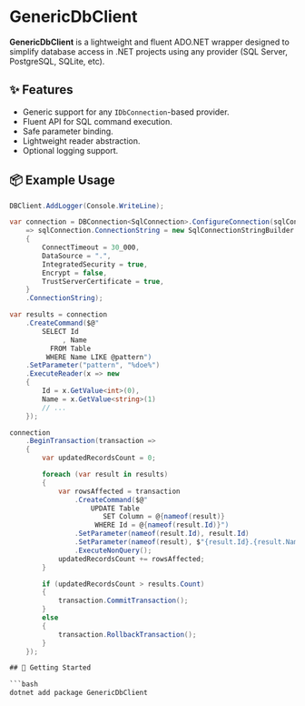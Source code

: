 # GenericDbClient

**GenericDbClient** is a lightweight and fluent ADO.NET wrapper designed to simplify database access in .NET projects using any provider (SQL Server, PostgreSQL, SQLite, etc).

## ✨ Features

- Generic support for any `IDbConnection`-based provider.
- Fluent API for SQL command execution.
- Safe parameter binding.
- Lightweight reader abstraction.
- Optional logging support.

## 📦 Example Usage

```csharp
DBClient.AddLogger(Console.WriteLine);

var connection = DBConnection<SqlConnection>.ConfigureConnection(sqlConnection
    => sqlConnection.ConnectionString = new SqlConnectionStringBuilder
    {
        ConnectTimeout = 30_000,
        DataSource = ".",
        IntegratedSecurity = true,
        Encrypt = false,
        TrustServerCertificate = true,
    }
    .ConnectionString);

var results = connection
    .CreateCommand($@"
        SELECT Id
             , Name
          FROM Table
         WHERE Name LIKE @pattern")
    .SetParameter("pattern", "%doe%")
    .ExecuteReader(x => new 
    {
        Id = x.GetValue<int>(0),
        Name = x.GetValue<string>(1)
        // ...
    });

connection
    .BeginTransaction(transaction =>
    {
        var updatedRecordsCount = 0;

        foreach (var result in results)
        {
            var rowsAffected = transaction
                .CreateCommand($@"
                    UPDATE Table
                       SET Column = @{nameof(result)}
                     WHERE Id = @{nameof(result.Id)}")
                .SetParameter(nameof(result.Id), result.Id)
                .SetParameter(nameof(result), $"{result.Id}.{result.Name}")
                .ExecuteNonQuery();
            updatedRecordsCount += rowsAffected;
        }

        if (updatedRecordsCount > results.Count)
        {
            transaction.CommitTransaction();
        }
        else
        {
            transaction.RollbackTransaction();
        }
    });

## 🚀 Getting Started

```bash
dotnet add package GenericDbClient
